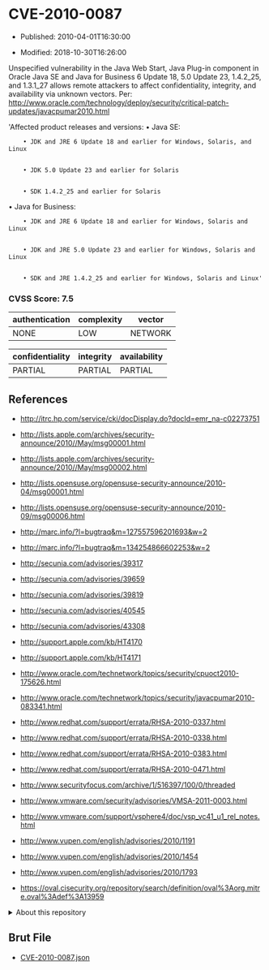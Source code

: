 # CVE-2010-0087

- Published: 2010-04-01T16:30:00

- Modified: 2018-10-30T16:26:00

Unspecified vulnerability in the Java Web Start, Java Plug-in component in Oracle Java SE and Java for Business 6 Update 18, 5.0 Update 23, 1.4.2_25, and 1.3.1_27 allows remote attackers to affect confidentiality, integrity, and availability via unknown vectors. Per: http://www.oracle.com/technology/deploy/security/critical-patch-updates/javacpumar2010.html



'Affected product releases and versions:
• Java SE: 	 

        • JDK and JRE 6 Update 18 and earlier for Windows, Solaris, and Linux
	    

        • JDK 5.0 Update 23 and earlier for Solaris
	  

        • SDK 1.4.2_25 and earlier for Solaris
	  
• Java for Business: 	 

        • JDK and JRE 6 Update 18 and earlier for Windows, Solaris and Linux
	  

        • JDK and JRE 5.0 Update 23 and earlier for Windows, Solaris and Linux
	  

        • SDK and JRE 1.4.2_25 and earlier for Windows, Solaris and Linux'

### CVSS Score: **7.5**

| authentication | complexity | vector |
| --- | --- | --- |
| NONE | LOW | NETWORK |

| confidentiality | integrity | availability |
| --- | --- | --- |
| PARTIAL | PARTIAL | PARTIAL |

## References

* http://itrc.hp.com/service/cki/docDisplay.do?docId=emr_na-c02273751

* http://lists.apple.com/archives/security-announce/2010//May/msg00001.html

* http://lists.apple.com/archives/security-announce/2010//May/msg00002.html

* http://lists.opensuse.org/opensuse-security-announce/2010-04/msg00001.html

* http://lists.opensuse.org/opensuse-security-announce/2010-09/msg00006.html

* http://marc.info/?l=bugtraq&m=127557596201693&w=2

* http://marc.info/?l=bugtraq&m=134254866602253&w=2

* http://secunia.com/advisories/39317

* http://secunia.com/advisories/39659

* http://secunia.com/advisories/39819

* http://secunia.com/advisories/40545

* http://secunia.com/advisories/43308

* http://support.apple.com/kb/HT4170

* http://support.apple.com/kb/HT4171

* http://www.oracle.com/technetwork/topics/security/cpuoct2010-175626.html

* http://www.oracle.com/technetwork/topics/security/javacpumar2010-083341.html

* http://www.redhat.com/support/errata/RHSA-2010-0337.html

* http://www.redhat.com/support/errata/RHSA-2010-0338.html

* http://www.redhat.com/support/errata/RHSA-2010-0383.html

* http://www.redhat.com/support/errata/RHSA-2010-0471.html

* http://www.securityfocus.com/archive/1/516397/100/0/threaded

* http://www.vmware.com/security/advisories/VMSA-2011-0003.html

* http://www.vmware.com/support/vsphere4/doc/vsp_vc41_u1_rel_notes.html

* http://www.vupen.com/english/advisories/2010/1191

* http://www.vupen.com/english/advisories/2010/1454

* http://www.vupen.com/english/advisories/2010/1793

* https://oval.cisecurity.org/repository/search/definition/oval%3Aorg.mitre.oval%3Adef%3A13959

<details>
<summary>About this repository</summary> 

  This repository is part of the project [Live Hack CVE](https://github.com/Live-Hack-CVE). Main website can be found [www.live-hack.org](https://www.live-hack.org) 
  
  Made by [Sn0wAlice](https://github.com/Sn0wAlice) for the people that care about security and need to have a feed of the latest CVEs. Hope you enjoy it, don't forget to star the repo and follow me on [Twitter](https://twitter.com/Sn0wAlice) and [Github](https://github.com/Sn0wAlice). And that is my [personnal website](https://www.alice-snow.me/)

  - [Home Page](https://github.com/Live-Hack-CVE)
  - [Framework](https://github.com/Live-Hack-CVE/cve-framework)
  - [CVE database](https://github.com/Live-Hack-CVE/full_database)
  - [Changelog](https://github.com/Live-Hack-CVE/Changelog)
</details>

## Brut File

* [CVE-2010-0087.json](https://raw.githubusercontent.com/Live-Hack-CVE/full_database/main/cves/2010/CVE-2010-0087.json)


